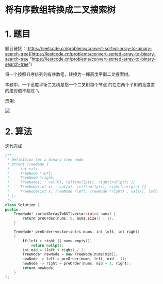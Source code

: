 # 将有序数组转换成二叉搜索树

# 1. 题目

题目链接：[https://leetcode.cn/problems/convert-sorted-array-to-binary-search-tree](https://leetcode.cn/problems/convert-sorted-array-to-binary-search-tree "https://leetcode.cn/problems/convert-sorted-array-to-binary-search-tree")

将一个按照升序排列的有序数组，转换为一棵高度平衡二叉搜索树。

本题中，一个高度平衡二叉树是指一个二叉树每个节点 的左右两个子树的高度差的绝对值不超过 1。

示例:

![](https://code-thinking-1253855093.file.myqcloud.com/pics/20201022164420763.png)

# 2. 算法

迭代完成

```c++
/**
 * Definition for a binary tree node.
 * struct TreeNode {
 *     int val;
 *     TreeNode *left;
 *     TreeNode *right;
 *     TreeNode() : val(0), left(nullptr), right(nullptr) {}
 *     TreeNode(int x) : val(x), left(nullptr), right(nullptr) {}
 *     TreeNode(int x, TreeNode *left, TreeNode *right) : val(x), left(left), right(right) {}
 * };
 */
class Solution {
public:
    TreeNode* sortedArrayToBST(vector<int>& nums) {
        return preOrder(nums, 0, nums.size() - 1);
    }

    TreeNode* preOrder(vector<int>& nums, int left, int right)
    {
        if(left > right || nums.empty())
            return nullptr;
        int mid = (left + right) / 2;
        TreeNode* newNode = new TreeNode(nums[mid]);
        newNode -> left = preOrder(nums, left, mid - 1);
        newNode -> right = preOrder(nums, mid + 1, right);
        return newNode;
    }
};
```
